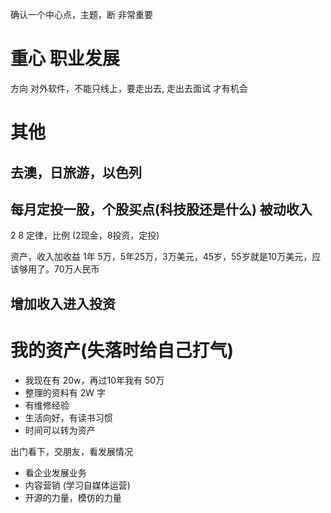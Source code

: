 确认一个中心点，主题，断 非常重要

# 重心 职业发展

方向 对外软件，不能只线上，要走出去,
走出去面试 才有机会

# 其他
## 去澳，日旅游，以色列

## 每月定投一股，个股买点(科技股还是什么) 被动收入

2 8 定律，比例 (2现金，8投资，定投)

资产，收入加收益  1年 5万，5年25万，3万美元，45岁，55岁就是10万美元，应该够用了。70万人民币

## 增加收入进入投资

# 我的资产(失落时给自己打气)

- 我现在有 20w，再过10年我有 50万
- 整理的资料有 2W 字
- 有维修经验
- 生活向好，有读书习惯
- 时间可以转为资产

出门看下，交朋友，看发展情况
- 看企业发展业务
- 内容营销 (学习自媒体运营)
- 开源的力量，模仿的力量
